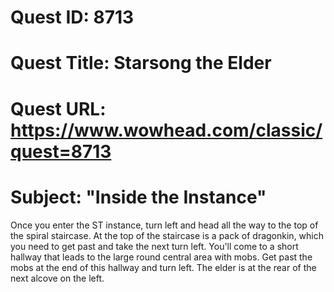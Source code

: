 # Quest ID: 8713
# Quest Title: Starsong the Elder
# Quest URL: https://www.wowhead.com/classic/quest=8713
# Subject: "Inside the Instance"
Once you enter the ST instance, turn left and head all the way to the top of the spiral staircase. At the top of the staircase is a pack of dragonkin, which you need to get past and take the next turn left. You'll come to a short hallway that leads to the large round central area with mobs. Get past the mobs at the end of this hallway and turn left. The elder is at the rear of the next alcove on the left.